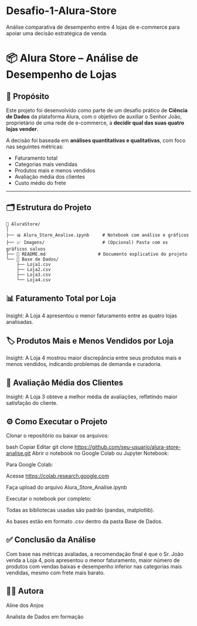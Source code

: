 <html lang="en">

# Desafio-1-Alura-Store
Análise comparativa de desempenho entre 4 lojas de e-commerce para apoiar uma decisão estratégica de venda. 
# 📦 Alura Store – Análise de Desempenho de Lojas

## 🎯 Propósito

Este projeto foi desenvolvido como parte de um desafio prático de **Ciência de Dados** da plataforma Alura, com o objetivo de auxiliar o Senhor João, proprietário de uma rede de e-commerce, a **decidir qual das suas quatro lojas vender**.

A decisão foi baseada em **análises quantitativas e qualitativas**, com foco nas seguintes métricas:

- Faturamento total  
- Categorias mais vendidas  
- Produtos mais e menos vendidos  
- Avaliação média dos clientes  
- Custo médio do frete  

---

## 🗂️ Estrutura do Projeto

```plaintext
📁 AluraStore/
│
├── 📊 Alura_Store_Analise.ipynb     # Notebook com análise e gráficos
├── 📈 Imagens/                      # (Opcional) Pasta com os gráficos salvos
├── 📄 README.md                    # Documento explicativo do projeto
└── 📁 Base de Dados/
    ├── Loja1.csv
    ├── Loja2.csv
    ├── Loja3.csv
    └── Loja4.csv
```
## 📊 Faturamento Total por Loja

Insight: A Loja 4 apresentou o menor faturamento entre as quatro lojas analisadas.

## 🏷️ Produtos Mais e Menos Vendidos por Loja

Insight: A Loja 4 mostrou maior discrepância entre seus produtos mais e menos vendidos, indicando problemas de demanda e curadoria.

## 🌟 Avaliação Média dos Clientes

Insight: A Loja 3 obteve a melhor média de avaliações, refletindo maior satisfação do cliente.

## ⚙️ Como Executar o Projeto
Clonar o repositório ou baixar os arquivos:

bash
Copiar
Editar
git clone https://github.com/seu-usuario/alura-store-analise.git
Abrir o notebook no Google Colab ou Jupyter Notebook:

Para Google Colab:

Acesse https://colab.research.google.com

Faça upload do arquivo Alura_Store_Analise.ipynb

Executar o notebook por completo:

Todas as bibliotecas usadas são padrão (pandas, matplotlib).

As bases estão em formato .csv dentro da pasta Base de Dados.

## ✅ Conclusão da Análise
Com base nas métricas avaliadas, a recomendação final é que o Sr. João venda a Loja 4, pois apresentou o menor faturamento, maior número de produtos com vendas baixas e desempenho inferior nas categorias mais vendidas, mesmo com frete mais barato.

## 👩‍💻 Autora
Aline dos Anjos

Analista de Dados em formação 
